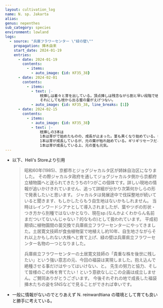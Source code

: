 ```yaml
---
layout: cultivation_log
name: N. sp. Jakarta
alias:
genus: nepenthes
sub_category: species
environment: lowland
logs:
  - source: "兵庫フラワーセンター \"緑の壁\""
    propagation: 挿木由来
    start_date: 2024-01-19
    entries:
      - date: 2024-01-19
        contents:
          - items:
            - auto_image: {id: KF35_38}
      - date: 2024-02-01
        contents:
          - items:
            - text: |-
                枝挿しは着々と芽を出している。頂点挿しは残念ながら割と早い段階で枯れた。
                それにしても枝から出る蜜の量がえげつない。
            - auto_image: {id: KF35_38, line_breaks: [1]}
      - date: 2024-02-15
        contents:
          - items:
            - auto_image: {id: KF35_38}
            - text: |-
                枝挿しの3本は
                1本は芽がで始めたものの、成長が止まった。茎も黒くなり始めている。多分ダメになる。
                1本は芽が成長しているが、元の葉が枯れ始めている。ギリギリセーフだと思う。
                1本は芽が成長している上、元の茎も元気。
---
```

- 以下、Heli's Storeより引用
    > 昭和60年(1985)、京都市とジョグジャカルタ区が姉妹自治区になりました。
    その際ジャカルタ政府を通してジョグジャカルタ側から京都府立植物園へと送られてきたうちの1つがこの個体です。詳しい現地の情報が追いかけきれていません、追って詳細が分かり次第何かしらの形で発表したいと思います。
    > ジャカルタは発展途中で伐採整地が続いていると聞きます、もしかしたらもう自生地はないかもしれません。
    > 当時はレインワードシアナとして導入されましたが、葉やツボの形状・つき方から別種ではないかとなり、現在sp.(なんかよくわからん名前まだついてないんじゃない？的なもの)として扱われています。
    > 平成初期頃に植物園間の苗交換で兵庫県立フラワーセンターにやってきました。土居寛文技師が食虫植物室で地植えし約10年、自生地さながらそれ以上かもしれない大株へと育て上げ、緑の壁は兵庫県立フラワーセンター名物の一つとなりました。
    > 
    > 兵庫県立フラワーセンターの土居寛文技師の「貴重な株を後世に残したい」という強い意志の元、今回の福袋は実現しました。抱え込んで絶種させる事だけはやってはいけない、と。
    > 先生の努力と協力、そして皆様のこの株を育てたい！という意欲なしにこの企画は成立しません。ご賛同ありがとうございます。
    > 今後それぞれの地で成長した福袋挿木たちの姿をSNSなどで見ることができれば幸いです。
- 一般に情報がないのでとりあえず N. reinwardtiana の環境として育ても良いと勝手に考えている。
